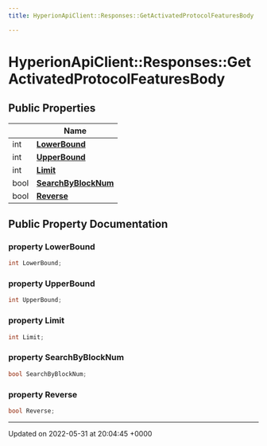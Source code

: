```yaml
---
title: HyperionApiClient::Responses::GetActivatedProtocolFeaturesBody

---
```


# HyperionApiClient::Responses::GetActivatedProtocolFeaturesBody





## Public Properties

|                | Name           |
| -------------- | -------------- |
| int | **[LowerBound](/Classes/class_hyperion_api_client_1_1_responses_1_1_get_activated_protocol_features_body.md#property-lowerbound)**  |
| int | **[UpperBound](/Classes/class_hyperion_api_client_1_1_responses_1_1_get_activated_protocol_features_body.md#property-upperbound)**  |
| int | **[Limit](/Classes/class_hyperion_api_client_1_1_responses_1_1_get_activated_protocol_features_body.md#property-limit)**  |
| bool | **[SearchByBlockNum](/Classes/class_hyperion_api_client_1_1_responses_1_1_get_activated_protocol_features_body.md#property-searchbyblocknum)**  |
| bool | **[Reverse](/Classes/class_hyperion_api_client_1_1_responses_1_1_get_activated_protocol_features_body.md#property-reverse)**  |

## Public Property Documentation

### property LowerBound

```csharp
int LowerBound;
```


### property UpperBound

```csharp
int UpperBound;
```


### property Limit

```csharp
int Limit;
```


### property SearchByBlockNum

```csharp
bool SearchByBlockNum;
```


### property Reverse

```csharp
bool Reverse;
```


-------------------------------

Updated on 2022-05-31 at 20:04:45 +0000